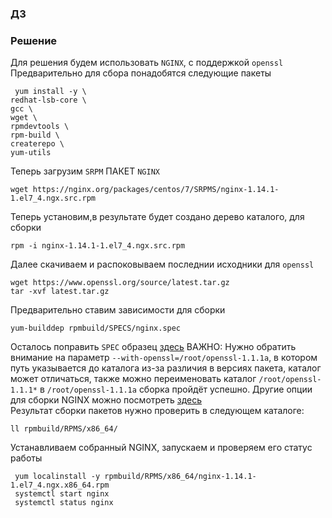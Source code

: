 ### ДЗ
### Решение 
Для решения будем использовать `NGINX`, с поддержкой `openssl` 
Предварительно для сбора понадобятся следующие пакеты 
``` 
 yum install -y \
redhat-lsb-core \
gcc \
wget \
rpmdevtools \
rpm-build \
createrepo \
yum-utils
```
Теперь загрузим `SRPM` ПАКЕТ  `NGINX`
```
wget https://nginx.org/packages/centos/7/SRPMS/nginx-1.14.1-1.el7_4.ngx.src.rpm
```
Теперь установим,в результате будет создано дерево каталого, для сборки
```
rpm -i nginx-1.14.1-1.el7_4.ngx.src.rpm
```
Далее скачиваем и распоковываем последнии исходники для `openssl`
```
wget https://www.openssl.org/source/latest.tar.gz
tar -xvf latest.tar.gz
```
Предварительно ставим зависимости для сборки
```
yum-builddep rpmbuild/SPECS/nginx.spec
```
Осталось поправить `SPEC` образец [здесь](https://github.com/dbudakov/8.rpm/blob/master/SPECfile)
ВАЖНО: Нужно обратить внимание на параметр `--with-openssl=/root/openssl-1.1.1a`, в котором путь указывается до каталога
из-за различия в версиях пакета, каталог может отличаться, также можно переименовать каталог `/root/openssl-1.1.1*` в `/root/openssl-1.1.1a`
сборка пройдёт успешно. Другие опции для сборки NGINX можно посмотреть [здесь](https://nginx.org/ru/docs/configure.html)  
Результат сборки пакетов нужно проверить в следующем каталоге:
```
ll rpmbuild/RPMS/x86_64/
```
Устанавливаем собранный NGINX, запускаем и проверяем его статус работы  
```
 yum localinstall -y rpmbuild/RPMS/x86_64/nginx-1.14.1-1.el7_4.ngx.x86_64.rpm
 systemctl start nginx
 systemctl status nginx
```
 
